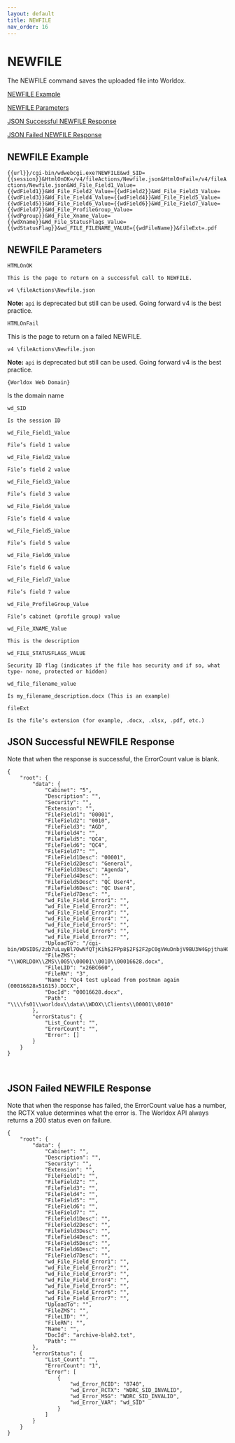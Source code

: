 ```yaml
---
layout: default
title: NEWFILE
nav_order: 16
---
```


# NEWFILE

The NEWFILE command saves the uploaded file into Worldox. 

[NEWFILE Example](#newfile-example)

[NEWFILE Parameters](#newfile-parameters)

[JSON Successful NEWFILE Response](#json-successful-newfile-response)

[JSON Failed NEWFILE Response](#json-failed-newfile-response)


## NEWFILE Example

`{{url}}/cgi-bin/wdwebcgi.exe?NEWFILE&wd_SID={{session}}&HtmlOnOK=/v4/fileActions/Newfile.json&HtmlOnFail=/v4/fileActions/Newfile.json&Wd_File_Field1_Value={{wdField1}}&Wd_File_Field2_Value={{wdField2}}&Wd_File_Field3_Value={{wdField3}}&Wd_File_Field4_Value={{wdField4}}&Wd_File_Field5_Value={{wdField5}}&Wd_File_Field6_Value={{wdField6}}&Wd_File_Field7_Value={{wdField7}}&Wd_File_ProfileGroup_Value={{wdPgroup}}&Wd_File_Xname_Value={{wdXname}}&Wd_File_StatusFlags_Value={{wdStatusFlag}}&wd_FILE_FILENAME_VALUE={{wdFileName}}&fileExt=.pdf`

## NEWFILE Parameters

 `HTMLOnOK`

  	This is the page to return on a successful call to NEWFILE.

  `v4 \fileActions\Newfile.json` 

**Note:** `api` is deprecated but still can be used. Going forward v4 is the best practice.

`HTMLOnFail`

  This is the page to return on a failed NEWFILE.

  `v4 \fileActions\Newfile.json` 

**Note:** `api` is deprecated but still can be used. Going forward v4 is the best practice.

`{Worldox Web Domain}` 
	
  Is the domain name

`wd_SID`

	Is the session ID

`wd_File_Field1_Value`

	File’s field 1 value

`wd_File_Field2_Value`

	File’s field 2 value

`wd_File_Field3_Value`

	File’s field 3 value

`wd_File_Field4_Value`

	File’s field 4 value

`wd_File_Field5_Value`

	File’s field 5 value

`wd_File_Field6_Value`

	File’s field 6 value

`wd_File_Field7_Value`

	File’s field 7 value

`wd_File_ProfileGroup_Value`

	File’s cabinet (profile group) value

`wd_File_XNAME_Value`

	This is the description

`wd_FILE_STATUSFLAGS_VALUE`

	Security ID flag (indicates if the file has security and if so, what type- none, protected or hidden)

`wd_file_filename_value`

	Is my_filename_description.docx (This is an example)

`fileExt`

	Is the file’s extension (for example, .docx, .xlsx, .pdf, etc.)

## JSON Successful NEWFILE Response

Note that when the response is successful, the ErrorCount value is blank. 

```
{
    "root": {
        "data": {
            "Cabinet": "5",
            "Description": "",
            "Security": "",
            "Extension": "",
            "FileField1": "00001",
            "FileField2": "0010",
            "FileField3": "AGD",
            "FileField4": "",
            "FileField5": "QC4",
            "FileField6": "QC4",
            "FileField7": "",
            "FileField1Desc": "00001",
            "FileField2Desc": "General",
            "FileField3Desc": "Agenda",
            "FileField4Desc": "",
            "FileField5Desc": "QC User4",
            "FileField6Desc": "QC User4",
            "FileField7Desc": "",
            "wd_File_Field_Error1": "",
            "wd_File_Field_Error2": "",
            "wd_File_Field_Error3": "",
            "wd_File_Field_Error4": "",
            "wd_File_Field_Error5": "",
            "wd_File_Field_Error6": "",
            "wd_File_Field_Error7": "",
            "UploadTo": "/cgi-bin/WDSIDS/2zb7uLuyBl7OwNfQTjKih$2FPp8$2F$2F2pC0gVWuDnbjV9BU3W4GpjthaHQGp7iM$3D/SAVE",
            "FileZMS": "\\WORLDOX\\ZMS\\005\\00001\\0010\\00016628.docx",
            "FileLID": "x26BC660",
            "FileRN": "3",
            "Name": "Qc4 test upload from postman again (00016628x51615).DOCX",
            "DocId": "00016628.docx",
            "Path": "\\\\fs01\\worldox\\data\\WDOX\\Clients\\00001\\0010"
        },
        "errorStatus": {
            "List_Count": "",
            "ErrorCount": "",
            "Error": []
        }
    }
}
```
 
## JSON Failed NEWFILE Response

Note that when the response has failed, the ErrorCount value has a number, the RCTX value determines what the error is. The Worldox API always returns a 200 status even on failure.  

```
{
    "root": {
        "data": {
            "Cabinet": "",
            "Description": "",
            "Security": "",
            "Extension": "",
            "FileField1": "",
            "FileField2": "",
            "FileField3": "",
            "FileField4": "",
            "FileField5": "",
            "FileField6": "",
            "FileField7": "",
            "FileField1Desc": "",
            "FileField2Desc": "",
            "FileField3Desc": "",
            "FileField4Desc": "",
            "FileField5Desc": "",
            "FileField6Desc": "",
            "FileField7Desc": "",
            "wd_File_Field_Error1": "",
            "wd_File_Field_Error2": "",
            "wd_File_Field_Error3": "",
            "wd_File_Field_Error4": "",
            "wd_File_Field_Error5": "",
            "wd_File_Field_Error6": "",
            "wd_File_Field_Error7": "",
            "UploadTo": "",
            "FileZMS": "",
            "FileLID": "",
            "FileRN": "",
            "Name": "",
            "DocId": "archive-blah2.txt",
            "Path": ""
        },
        "errorStatus": {
            "List_Count": "",
            "ErrorCount": "1",
            "Error": [
                {
                    "wd_Error_RCID": "8740",
                    "wd_Error_RCTX": "WDRC_SID_INVALID",
                    "wd_Error_MSG": "WDRC_SID_INVALID",
                    "wd_Error_VAR": "wd_SID"
                }
            ]
        }
    }
}
```
